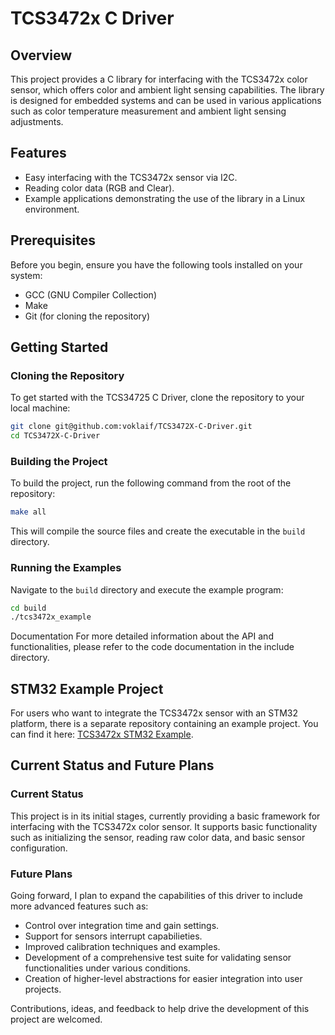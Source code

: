 # TCS3472x C Driver

## Overview

This project provides a C library for interfacing with the TCS3472x color sensor, which offers color and ambient light sensing capabilities. The library is designed for embedded systems and can be used in various applications such as color temperature measurement and ambient light sensing adjustments.

## Features

- Easy interfacing with the TCS3472x sensor via I2C.
- Reading color data (RGB and Clear).
- Example applications demonstrating the use of the library in a Linux environment.

## Prerequisites

Before you begin, ensure you have the following tools installed on your system:

- GCC (GNU Compiler Collection)
- Make
- Git (for cloning the repository)

## Getting Started

### Cloning the Repository

To get started with the TCS34725 C Driver, clone the repository to your local machine:

```bash
git clone git@github.com:voklaif/TCS3472X-C-Driver.git
cd TCS3472X-C-Driver
```

### Building the Project

To build the project, run the following command from the root of the repository:

```bash
make all
```

This will compile the source files and create the executable in the `build` directory.

### Running the Examples

Navigate to the `build` directory and execute the example program:

```bash
cd build
./tcs3472x_example
```

Documentation
For more detailed information about the API and functionalities, please refer to the code documentation in the include directory.

## STM32 Example Project
For users who want to integrate the TCS3472x sensor with an STM32 platform, there is a separate repository containing an example project. You can find it here: [TCS3472x STM32 Example](https://github.com/Voklaif/TCS3472x_STM32).

## Current Status and Future Plans

### Current Status

This project is in its initial stages, currently providing a basic framework for interfacing with the TCS3472x color sensor. It supports basic functionality such as initializing the sensor, reading raw color data, and basic sensor configuration.

### Future Plans

Going forward, I plan to expand the capabilities of this driver to include more advanced features such as:

- Control over integration time and gain settings.
- Support for sensors interrupt capabilieties.
- Improved calibration techniques and examples.
- Development of a comprehensive test suite for validating sensor functionalities under various conditions.
- Creation of higher-level abstractions for easier integration into user projects.

Contributions, ideas, and feedback to help drive the development of this project are welcomed.
